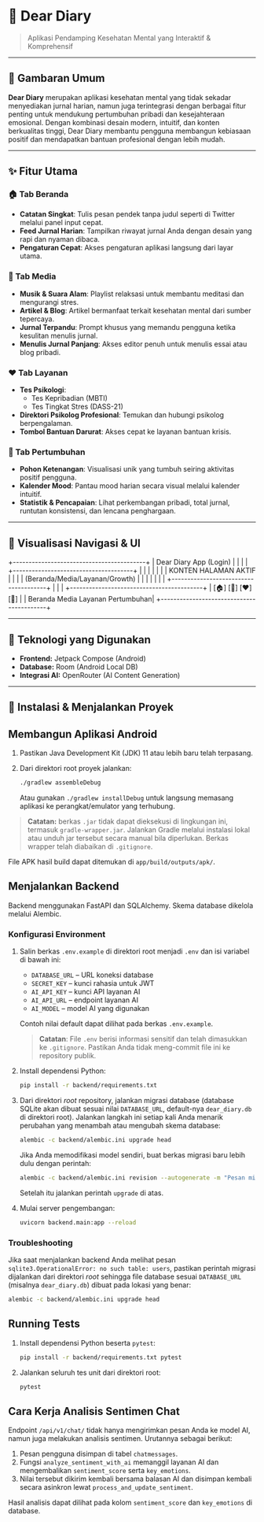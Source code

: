 # 🌿 Dear Diary
> Aplikasi Pendamping Kesehatan Mental yang Interaktif & Komprehensif

---

## 🎯 Gambaran Umum
**Dear Diary** merupakan aplikasi kesehatan mental yang tidak sekadar menyediakan jurnal harian, namun juga terintegrasi dengan berbagai fitur penting untuk mendukung pertumbuhan pribadi dan kesejahteraan emosional. Dengan kombinasi desain modern, intuitif, dan konten berkualitas tinggi, Dear Diary membantu pengguna membangun kebiasaan positif dan mendapatkan bantuan profesional dengan lebih mudah.

---

## ✨ Fitur Utama

### 🏠 Tab Beranda
- **Catatan Singkat**: Tulis pesan pendek tanpa judul seperti di Twitter melalui panel input cepat.
- **Feed Jurnal Harian**: Tampilkan riwayat jurnal Anda dengan desain yang rapi dan nyaman dibaca.
- **Pengaturan Cepat**: Akses pengaturan aplikasi langsung dari layar utama.

### 🎵 Tab Media
- **Musik & Suara Alam**: Playlist relaksasi untuk membantu meditasi dan mengurangi stres.
- **Artikel & Blog**: Artikel bermanfaat terkait kesehatan mental dari sumber tepercaya.
- **Jurnal Terpandu**: Prompt khusus yang memandu pengguna ketika kesulitan menulis jurnal.
- **Menulis Jurnal Panjang**: Akses editor penuh untuk menulis essai atau blog pribadi.

### ❤️ Tab Layanan
- **Tes Psikologi**:
  - Tes Kepribadian (MBTI)
  - Tes Tingkat Stres (DASS-21)
- **Direktori Psikolog Profesional**: Temukan dan hubungi psikolog berpengalaman.
- **Tombol Bantuan Darurat**: Akses cepat ke layanan bantuan krisis.

### 🌳 Tab Pertumbuhan
- **Pohon Ketenangan**: Visualisasi unik yang tumbuh seiring aktivitas positif pengguna.
- **Kalender Mood**: Pantau mood harian secara visual melalui kalender intuitif.
- **Statistik & Pencapaian**: Lihat perkembangan pribadi, total jurnal, runtutan konsistensi, dan lencana penghargaan.

---

## 📱 Visualisasi Navigasi & UI
+------------------------------------------+
| Dear Diary App (Login) |
| |
| +--------------------------------------+ |
| | | |
| | KONTEN HALAMAN AKTIF | |
| | (Beranda/Media/Layanan/Growth) | |
| | | |
| +--------------------------------------+ |
| |
+------------------------------------------+
| [🏠] [🎵] [❤️] [🌳] |
| Beranda Media Layanan Pertumbuhan|
+------------------------------------------+


---

## 🚧 Teknologi yang Digunakan
- **Frontend:** Jetpack Compose (Android)
- **Database:** Room (Android Local DB)
- **Integrasi AI:** OpenRouter (AI Content Generation)

---

## 📌 Instalasi & Menjalankan Proyek


## Membangun Aplikasi Android

1. Pastikan Java Development Kit (JDK) 11 atau lebih baru telah terpasang.
2. Dari direktori root proyek jalankan:

   ```bash
   ./gradlew assembleDebug
   ```

   Atau gunakan `./gradlew installDebug` untuk langsung memasang aplikasi ke
   perangkat/emulator yang terhubung.

> **Catatan:** berkas `.jar` tidak dapat dieksekusi di lingkungan ini, termasuk `gradle-wrapper.jar`. Jalankan Gradle melalui instalasi lokal atau unduh jar tersebut secara manual bila diperlukan. Berkas wrapper telah diabaikan di `.gitignore`.

File APK hasil build dapat ditemukan di `app/build/outputs/apk/`.

## Menjalankan Backend

Backend menggunakan FastAPI dan SQLAlchemy. Skema database dikelola melalui Alembic.

### Konfigurasi Environment

1. Salin berkas `.env.example` di direktori root menjadi `.env` dan isi variabel di bawah ini:

   - `DATABASE_URL` – URL koneksi database
   - `SECRET_KEY` – kunci rahasia untuk JWT
   - `AI_API_KEY` – kunci API layanan AI
   - `AI_API_URL` – endpoint layanan AI
   - `AI_MODEL` – model AI yang digunakan

   Contoh nilai default dapat dilihat pada berkas `.env.example`.

   > **Catatan**: File `.env` berisi informasi sensitif dan telah dimasukkan ke `.gitignore`. Pastikan Anda tidak meng-commit file ini ke repository publik.

2. Install dependensi Python:

   ```bash
   pip install -r backend/requirements.txt
   ```

3. Dari direktori *root* repository, jalankan migrasi database (database SQLite
   akan dibuat sesuai nilai `DATABASE_URL`, default-nya `dear_diary.db` di
   direktori root). Jalankan langkah ini setiap kali Anda menarik perubahan yang
   menambah atau mengubah skema database:

   ```bash
   alembic -c backend/alembic.ini upgrade head
   ```

   Jika Anda memodifikasi model sendiri, buat berkas migrasi baru lebih dulu
   dengan perintah:

   ```bash
   alembic -c backend/alembic.ini revision --autogenerate -m "Pesan migrasi"
   ```
   Setelah itu jalankan perintah `upgrade` di atas.

4. Mulai server pengembangan:

   ```bash
   uvicorn backend.main:app --reload
   ```

### Troubleshooting

Jika saat menjalankan backend Anda melihat pesan `sqlite3.OperationalError: no such table: users`,
pastikan perintah migrasi dijalankan dari direktori *root* sehingga file database sesuai `DATABASE_URL`
(misalnya `dear_diary.db`) dibuat pada lokasi yang benar:

```bash
alembic -c backend/alembic.ini upgrade head
```

## Running Tests

1. Install dependensi Python beserta `pytest`:

   ```bash
   pip install -r backend/requirements.txt pytest
   ```

2. Jalankan seluruh tes unit dari direktori root:

   ```bash
   pytest
   ```

## Cara Kerja Analisis Sentimen Chat

Endpoint `/api/v1/chat/` tidak hanya mengirimkan pesan Anda ke model AI, namun
juga melakukan analisis sentimen. Urutannya sebagai berikut:

1. Pesan pengguna disimpan di tabel `chatmessages`.
2. Fungsi `analyze_sentiment_with_ai` memanggil layanan AI dan
   mengembalikan `sentiment_score` serta `key_emotions`.
3. Nilai tersebut dikirim kembali bersama balasan AI dan disimpan kembali
   secara asinkron lewat `process_and_update_sentiment`.

Hasil analisis dapat dilihat pada kolom `sentiment_score` dan `key_emotions`
di database.
